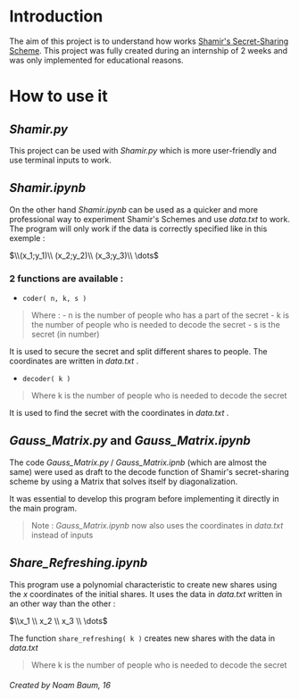 # Introduction

The aim of this project is to understand how works [Shamir's Secret-Sharing Scheme](https://en.wikipedia.org/wiki/Shamir%27s_secret_sharing).
This project was fully created during an internship of 2 weeks and was only implemented for educational reasons.


# How to use it


##  *Shamir.py*
This project can be used with *Shamir.py* which is more user-friendly and use terminal inputs to work.


## *Shamir.ipynb*
On the other hand *Shamir.ipynb* can be used as a quicker and more professional way to experiment Shamir's Schemes and use *data.txt* to work.
The program will only work if the data is correctly specified like in this exemple :
    
   $\\(x_1;y_1)\\
   (x_2;y_2)\\
   (x_3;y_3)\\
    \dots$

### 2 functions are available :



  - ``coder( n, k, s )``



 
 >Where :
	 - n is the number of people who has a part of the secret 
	 - k is the number of people who is needed to decode the secret
     - s is the secret (in number)

It is used to secure the secret and split different shares to
   people. The coordinates are written in *data.txt* .



- ``decoder( k )``
 
 >Where k is the number of people who is needed to decode the secret


It is used to find the secret with the coordinates in *data.txt* .


## *Gauss_Matrix.py* and *Gauss_Matrix.ipynb*
The code *Gauss_Matrix.py* / *Gauss_Matrix.ipnb* (which are almost the same) were used as draft to the decode function of Shamir's secret-sharing scheme by using a Matrix that solves itself by diagonalization.

It was essential to develop this program before implementing it directly in the main program.

> Note : *Gauss_Matrix.ipynb* now also uses the coordinates in *data.txt* instead of inputs

## *Share_Refreshing.ipynb*

This program use a polynomial characteristic to create new shares using the $x$ coordinates of the initial shares.
It uses the data in *data.txt* written in an other way than the other :
 
 $\\x_1 \\ 
 x_2 \\
 x_3 \\
  \dots$

The function ``share_refreshing( k )`` creates new shares with the data in *data.txt*

>Where k is the number of people who is needed to decode the secret

###### Created by Noam Baum, 16

